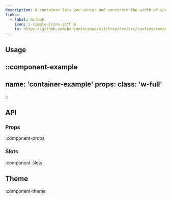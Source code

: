 ```yaml
---
description: A container lets you center and constrain the width of your content.
links:
  - label: GitHub
    icon: i-simple-icons-github
    to: https://github.com/benjamincanac/ui3/tree/dev/src/runtime/components/Container.vue
---
```


## Usage

::component-example
---
name: 'container-example'
props:
  class: 'w-full'
---
::

## API

### Props

:component-props

### Slots

:component-slots

## Theme

:component-theme
